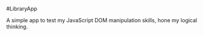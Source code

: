 #LibraryApp

A simple app to test my JavaScript DOM manipulation skills, hone my logical thinking.


